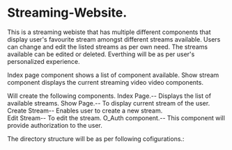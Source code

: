 # Streaming-Website.
This is a streaming webiste that has multiple different components that display user's favourite stream  amongst different streams available.
Users can change and edit the listed streams as per own need. The streams available can be edited or deleted. Everthing will be as per user's personalized experience. 

Index page component shows a list of component available. Show stream component displays the current streaming video video components.

Will create the following components.
Index Page.-- Displays the list of available streams.
Show Page.-- To display current stream of the user.
Create Stream-- Enables user to create a new stream.  
Edit Stream-- To edit the stream.
O_Auth component.-- This component will provide authorization to the user.

The directory structure will be as per following cofigurations.:
 


